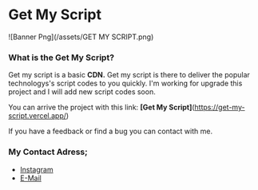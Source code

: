 # Get My Script

![Banner Png](/assets/GET MY SCRIPT.png)

### What is the Get My Script?

Get my script is a basic **CDN.**
Get my script is there to deliver the popular technologys's script codes to you quickly.
I'm working for upgrade this project and I will add new script codes soon.

You can arrive the project with this link:
**[Get My Script]**(https://get-my-script.vercel.app/)

If you have a feedback or find a bug you can contact with me.

### My Contact Adress;

- [Instagram](https://www.instagram.com/ard4lp/)
- [E-Mail](mailto:ard4lp+webMessage@gmail.com)
